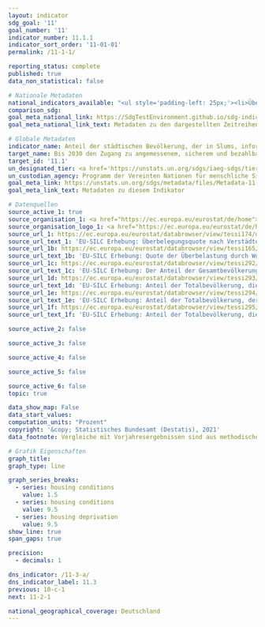 ```yaml
---
layout: indicator    
sdg_goal: '11'    
goal_number: '11'    
indicator_number: 11.1.1    
indicator_sort_order: '11-01-01'    
permalink: /11-1-1/    

reporting_status: complete    
published: true    
data_non_statistical: false    

# Nationale Metadaten    
national_indicators_available: "<ul style='padding-left: 25px;'><li>Überbelegungsquote</li> <li> Quote der Überbelastung durch Wohnkosten</li> <li> Bevölkerung, die in einer Wohnung mit undichtem Dach, Feuchtigkeit in den Wänden, in den Böden, im Fundament oder Fäulnis in den Fensterrahmen oder im Boden lebt</li> <li> Bevölkerung, die weder ein Bad, noch eine Dusche in ihrer Wohnung hat</li> <li> Bevölkerung, der kein WC für den alleinigen Gebrauch ihres Haushalts hat</li> <li> Bevölkerung, die ihre Unterkunft als zu dunkel betrachtet</li></ul>"    
comparison_sdg:     
goal_meta_national_link: https://SdgTestEnvironment.github.io/sdg-indicators/public/MetaDe/11.1.1.pdf    
goal_meta_national_link_text: Metadaten zu den dargestellten Zeitreihen    

# Globale Metadaten    
indicator_name: Anteil der städtischen Bevölkerung, der in Slums, informellen Siedlungen oder unzureichendem Wohnraum lebt    
target_name: Bis 2030 den Zugang zu angemessenem, sicherem und bezahlbarem Wohnraum und zur Grundversorgung für alle sicherstellen und Slums sanieren    
target_id: '11.1'    
un_designated_tier: <a href='https://unstats.un.org/sdgs/iaeg-sdgs/tier-classification/' title='Klicken Sie hier um weitere Informationen zur UN-Tier-Klassifikation zu erhalten.'  target='_blank'>Tier I</a>    
un_custodian_agency: Programm der Vereinten Nationen für menschliche Siedlungen (UN-Habitat)    
goal_meta_link: https://unstats.un.org/sdgs/metadata/files/Metadata-11-01-01.pdf    
goal_meta_link_text: Metadaten zu diesem Indikator        

# Datenquellen
source_active_1: true
source_organisation_1: <a href="https://ec.europa.eu/eurostat/de/home"> Statisches Amt der Europäischen Union (Eurostat) </a>
source_organisation_logo_1: <a href="https://ec.europa.eu/eurostat/de/home"><img src="https://g205sdgs.github.io/sdg-indicators/public/OrgImgDe/eurostat.png" alt="Logo eurostat" style="height:60px; width:148px"/></a>
source_url_1: https://ec.europa.eu/eurostat/databrowser/view/tessi174/default/table?lang=de
source_url_text_1: 'EU-SILC Erhebung: Überbelegungsquote nach Verstädterungsgrad - Eurostat-Tabelle [TESSI174]'
source_url_1b: https://ec.europa.eu/eurostat/databrowser/view/tessi165/default/table?lang=de
source_url_text_1b: 'EU-SILC Erhebung: Quote der Überbelastung durch Wohnkosten nach Verstädterungsgrad - Eurostat-Tabelle [TESSI165]'
source_url_1c: https://ec.europa.eu/eurostat/databrowser/view/tessi292/default/table?lang=de
source_url_text_1c: 'EU-SILC Erhebung: Der Anteil der Gesamtbevölkerung, die in einer Wohnung mit undichtem Dach, Feuchtigkeit in den Wänden, in den Böden, im Fundament oder Fäulnis in den Fensterrahmen oder im Boden lebt - Eurostat-Tabelle [TESSI292]'
source_url_1d: https://ec.europa.eu/eurostat/databrowser/view/tessi293/default/table?lang=de
source_url_text_1d: 'EU-SILC Erhebung: Anteil der Totalbevölkerung, die weder ein Bad, noch eine Dusche in ihrer Wohnung hat - Eurostat-Tabelle [TESSI293]'
source_url_1e: https://ec.europa.eu/eurostat/databrowser/view/tessi294/default/table?lang=de
source_url_text_1e: 'EU-SILC Erhebung: Anteil der Totalbevölkerung, der kein WC für den alleinigen Gebrauch seines Haushalts hat - Eurostat-Tabelle [TESSI294]'
source_url_1f: https://ec.europa.eu/eurostat/databrowser/view/tessi295/default/table?lang=de
source_url_text_1f: 'EU-SILC Erhebung: Anteil der Totalbevölkerung, die ihrer Unterkunft als zu dunkel betrachtet - Eurostat-Tabelle [TESSI295]'

source_active_2: false

source_active_3: false

source_active_4: false

source_active_5: false

source_active_6: false
topic: true

data_show_map: False    
data_start_values:     
computation_units: "Prozent"    
copyright: '&copy; Statistisches Bundesamt (Destatis), 2021'    
data_footnote: Vergleiche mit Vorjahresergebnissen sind aus methodischen Gründen nicht möglich, da die EU-SILC-Erhebung 2020 neu in den Mikrozensus integriert wurde.    

# Grafik Eigenschaften    
graph_title:     
graph_type: line    

graph_series_breaks:
  - series: housing conditions
    value: 1.5
  - series: housing conditions
    value: 9.5
  - series: housing deprivation
    value: 9.5
show_line: true
span_gaps: true

precision:
  - decimals: 1    

dns_indicator: /11-3-a/
dns_indicator_label: 11.3
previous: 10-c-1    
next: 11-2-1    

national_geographical_coverage: Deutschland    
---
```


<span></span>

